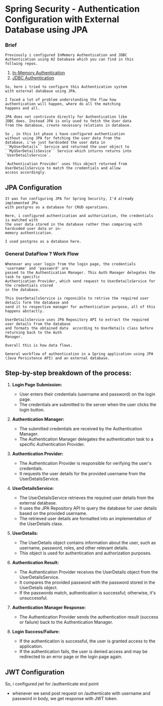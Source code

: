 # Spring Security - Authentication Configuration with External Database using JPA

### Brief
    Previously i configured InMemory Authentication and JDBC
    Authentication using H2 Database which you can find in this
    follwing repos.
    
   1. [In-Memory Authentication](https://github.com/ManandharSudip4/Spring-Security-Basics)
   2. [JDBC Authentication](https://github.com/ManandharSudip4/Simple-JDBC-Authentication)
   
    So, here i tried to configure this Authentication system
    with external database using JPA.

    I faced a lot of problem understanding the flow how
    authentication will happen, where do all the matching
    happens and all.

    JPA does not contrivute directly for Authentication like
    JDBC does. Instead JPA is only used to fetch the User data
    from the database, create necessary relations in database.

    So , in this 1st phase i have configured authentication
    without using JPA for fetching the user data from the
    database, i've just hardcoded the user data in
    ``MyUserDetails`` Service and returned the user object to
    ``MyUSerDetailsSevice`` Service which inturns returns into
    `UserDetailsService`.

    `Authentication Provider` uses this object returned from
    UserDetailsService to match the credentials and allow
    access accordingly.


## JPA Configuration

    It was fun configuring JPA for Spring Security, I'd already implemented JPa
    with postgres as a database for CRUD operations. 

    Here, i configured authentication and authorization, the credentials is matched with 
    the user data stored in the database rather than comparing with hardcoded user data or in-
    memory authentication.

    I used postgres as a database here.

### General DataFlow ? Work Flow

    Whenever any user login from the login page, the credentials 'username' and 'password' are 
    passed to the Authentication Manager. This Auth Manager delegates the task to specific
    Authentication Provider, which send request to UserDetailsService for the credentials stored 
    in the database.

    This UserDetailsService is reponsible to retrive the required user details form the database and
    send it to respective manager for authentication purpose, all of this happens abstactly.

    UserDetailsService uses JPA Repository API to extract the required user details from the database
    and formats the obtained data  according to UserDetails class before returning back to the Auth
    Manager.

    Overall this is how data flows.

    General workflow of authentication in a Spring application using JPA (Java Persistence API) and an external database. 
    
## Step-by-step breakdown of the process:

1. **Login Page Submission:**
   - User enters their credentials (username and password) on the login page.
   - The credentials are submitted to the server when the user clicks the login button.

2. **Authentication Manager:**
   - The submitted credentials are received by the Authentication Manager.
   - The Authentication Manager delegates the authentication task to a specific Authentication Provider.

3. **Authentication Provider:**
   - The Authentication Provider is responsible for verifying the user's credentials.
   - It requests the user details for the provided username from the UserDetailsService.

4. **UserDetailsService:**
   - The UserDetailsService retrieves the required user details from the external database.
   - It uses the JPA Repository API to query the database for user details based on the provided username.
   - The retrieved user details are formatted into an implementation of the UserDetails class.

5. **UserDetails:**
   - The UserDetails object contains information about the user, such as username, password, roles, and other relevant details.
   - This object is used for authentication and authorization purposes.

6. **Authentication Result:**
   - The Authentication Provider receives the UserDetails object from the UserDetailsService.
   - It compares the provided password with the password stored in the UserDetails object.
   - If the passwords match, authentication is successful; otherwise, it's unsuccessful.

7. **Authentication Manager Response:**
   - The Authentication Provider sends the authentication result (success or failure) back to the Authentication Manager.

8. **Login Success/Failure:**
   - If the authentication is successful, the user is granted access to the application.
   - If the authentication fails, the user is denied access and may be redirected to an error page or the login page again.


## JWT Configuration
   So, i configured jwt for /authenticate end point 
   - whenever we send post request on /authenticate with username and password in body, we get response with JWT token.
